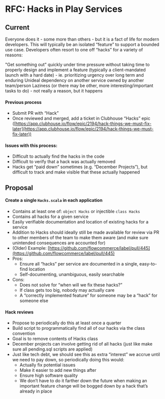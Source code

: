 # RFC: Hacks in Play Services

## Current
Everyone does it - some more than others - but it is a fact of life for modern developers. This will typically be an isolated “feature” to support a bounded use case. Developers often resort to one off “hacks” for a variety of reasons:

"Get something out" quickly under time pressure without taking time to properly design and implement a feature (typically a client-mandated launch with a hard date) - ie. prioritizing urgency over long term and enduring
Unideal dependency on another service owned by another team/person
Laziness (or there may be other, more interesting/important tasks to do) - not really a reason, but it happens

#### Previous process

- Submit PR with “Hack”
- Once reviewed and merged, add a ticket in Clubhouse “Hacks” epic ([https://app.clubhouse.io/flow/epic/2194/hack-things-we-must-fix-later](https://app.clubhouse.io/flow/epic/2194/hack-things-we-must-fix-later))

#### Issues with this process:

- Difficult to actually find the hacks in the code
- Difficult to verify that a hack was actually removed
- Hacks get “paid down” sometimes (e.g. “December Projects”), but difficult to track and make visible that these actually happened

## Proposal

#### Create a single `Hacks.scala` in each application

- Contains at least one of: `object Hacks` or injectible `class Hacks`
- Contains all hacks for a given service
- Easily verifiable documentation and location of existing hacks for a service
- Addition to Hacks should ideally still be made available for review via PR to other members of the team to make them aware (and make sure unintended consequences are accounted for)
- (Older) Example: [https://github.com/flowcommerce/label/pull/445](https://github.com/flowcommerce/label/pull/445)
- Pros:
	- Ensure all “hacks” per service are documented in a single, easy-to-find location
	- Self-documenting, unambiguous, easily searchable
- Cons:
	- Does not solve for “when will we fix these hacks?”
	- If class gets too big, nobody may actually care
	- A “correctly implemented feature” for someone may be a “hack” for someone else

#### Hack reviews

- Propose to periodically do this at least once a quarter
- Build script to programmatically find all of our hacks via the class convention
- Goal is to remove contents of Hacks class
- December projects can involve getting rid of all hacks (just like make sure all pending.sql scripts are applied)
- Just like tech debt, we should see this as extra “interest” we accrue until we need to pay down, so periodically doing this would:
	- Actually fix potential issues
	- Make it easier to add new things after
	- Ensure high software quality
	- We don’t have to do it farther down the future when making an important feature change will be bogged down by a hack that’s already in place

